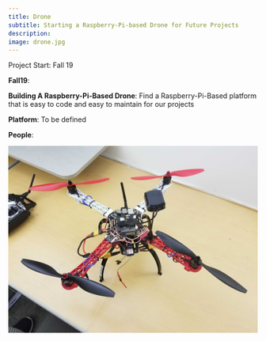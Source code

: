 ```yaml
---
title: Drone
subtitle: Starting a Raspberry-Pi-based Drone for Future Projects
description:
image: drone.jpg
---
```


Project Start: Fall 19

__Fall19__:

__Building A Raspberry-Pi-Based Drone__:
Find a Raspberry-Pi-Based platform that is easy to code and easy to maintain for our projects


__Platform__: To be defined

__People__:


![](drone.jpg)
